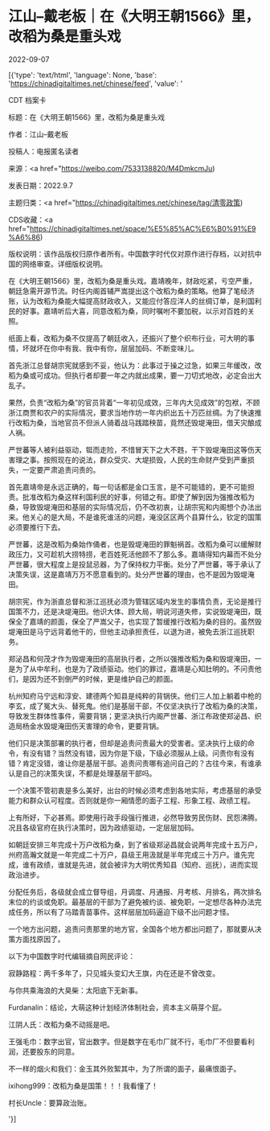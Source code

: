 # 江山–戴老板｜在《大明王朝1566》里，改稻为桑是重头戏

2022-09-07

[{'type': 'text/html', 'language': None, 'base': 'https://chinadigitaltimes.net/chinese/feed', 'value': '

CDT 档案卡

标题：在《大明王朝1566》里，改稻为桑是重头戏

作者：江山&#8211;戴老板

投稿人：电报匿名读者

来源：<a href="https://weibo.com/7533138820/M4DmkcmJu)

发表日期：2022.9.7

主题归类：<a href="https://chinadigitaltimes.net/chinese/tag/清零政策)

CDS收藏：<a href="https://chinadigitaltimes.net/space/%E5%85%AC%E6%B0%91%E9%A6%86)

版权说明：该作品版权归原作者所有。中国数字时代仅对原作进行存档，以对抗中国的网络审查。详细版权说明。





在《大明王朝1566》里，改稻为桑是重头戏。嘉靖晚年，财政吃紧，亏空严重，朝廷急需开源节流。时任内阁首辅严嵩提出这个改稻为桑的策略。他算了笔经济账，认为改稻为桑能大幅提高财政收入，又能应付答应洋人的丝绸订单，是利国利民的好事。嘉靖听后大喜，同意改稻为桑，同时嘱咐不要加税，以示对百姓的关照。

纸面上看，改稻为桑不仅提高了朝廷收入，还振兴了整个织布行业，可大明的事情，坏就坏在你中有我、我中有你，层层加码、不断变味儿。

首先浙江总督胡宗宪就感到不妥，他认为：此事过于操之过急，如果三年缓改，改稻为桑或可成功。但执行者却要一年之内就出成果，要一刀切式地改，必定会出大乱子。

果然，负责“改稻为桑”的官员背着“一年初见成效，三年内大见成效”的包袱，不顾浙江商贾和农户的实际情况，要求当地作坊一年内织出五十万匹丝绸。为了快速推行改稻为桑，当地官员不但派人骑着战马践踏秧苗，竟然还毁堤淹田，借天灾酿成人祸。

严世蕃等人被利益驱动，铤而走险，不惜冒天下之大不韪，干下毁堤淹田这等伤天害理之事。按照现在的说法，群众受灾、大堤损毁，人民的生命财产受到严重损失，一定要严肃追责问责的。

首先嘉靖帝是永远正确的，每一句话都是金口玉言，是不可能错的，更不可能担责。批准改稻为桑这样利国利民的好事，何错之有。即使了解到因为强推改稻为桑，导致毁堤淹田和基层的实际情况后，仍不改初衷，让胡宗宪和内阁想个办法出来。他关心的是大局，不是谁死谁活的问题，淹没区区两个县算什么，钦定的国策必须要推行下去。

严世蕃，这是改稻为桑始作俑者，也是毁堤淹田的罪魁祸首。改稻为桑可以缓解财政压力，又可趁机大捞特捞，老百姓死活他顾不了那么多。嘉靖得知内幕而不处分严世蕃，很大程度上是投鼠忌器，为了保持权力平衡。处分了严世蕃，等于承认了决策失误，这是嘉靖万万不愿意看到的。处分严世蕃的理由，也不是因为毁堤淹田。

胡宗宪，作为浙直总督和浙江巡抚必须为管辖区域内发生的事情负责，无论是推行国策不力，还是决堤淹田。他识大体、顾大局，明说河道失修，实说毁堤淹田，既保全了嘉靖的颜面，保全了严嵩父子，也实现了暂缓推行改稻为桑的目的。虽然毁堤淹田是马宁远背着他干的，但他主动承担责任，以退为进，被免去浙江巡抚职务。

郑泌昌和何茂才作为毁堤淹田的高层执行者，之所以强推改稻为桑和毁堤淹田，一是为了从中牟利，也是为了政绩驱动。他们的罪过，嘉靖是心知肚明的。不问责他们，是因为还不到倒严的时候，更是维护自己的颜面。

杭州知府马宁远和淳安、建德两个知县是纯粹的背锅侠。他们三人加上躺着中枪的李玄，成了冤大头、替死鬼。他们是基层干部，不仅坚决执行了改稻为桑的决策，导致发生群体性事件，需要背锅；更坚决执行内阁严世蕃、浙江布政使郑泌昌、织造局杨金水毁堤淹田伤天害理的命令，更要背锅。

他们只是决策部署的执行者，但却是追责问责最大的受害者。坚决执行上级的命令，有没有错？当然没有错，因为你是下级，下级必须服从上级。问责你有没有错？肯定没错，谁让你是基层干部。追责问责哪有追问自己的？古往今来，有谁承认是自己的决策失误，不都是处理基层干部吗。

一个决策不管初衷是多么美好，出台的时候必须考虑到各地实际，考虑基层的承受能力和群众认可程度。否则就是你一厢情愿的面子工程、形象工程、政绩工程。

上有所好，下必甚焉。即使用行政手段强行推进，必然导致劳民伤财、民怨沸腾。况且各级官府在执行决策时，因为政绩驱动，一定层层加码。

如朝廷安排三年完成十万户改稻为桑，到了省级郑泌昌就会说两年完成十五万户，州府高瀚文就是一年完成二十万户，县级王用汲就是半年完成三十万户。谁先完成，谁有政绩，谁就是先进，就会被评为大明优秀知县（知府、巡抚），进而实现政治进步。

分配任务后，各级就会成立督导组，月调度、月通报、月考核、月排名，两次排名末位的约谈或免职。最基层的干部为了避免被约谈、被免职，一定想尽各种办法完成任务，所以有了马踏青苗事件。这样层层加码逼迫下级不出问题才怪。

一个地方出问题，追责问责那里的地方官，全国各个地方都出问题了，那就要从决策方面找原因了。

以下为中国数字时代编辑摘自网民评论：



寂静路程：两千多年了，只见城头变幻大王旗，内在还是不曾改变。

与你共乘海浪的大臭柴：太阳底下无新事。

Furdanalin：结论，大萌这种计划经济体制社会，资本主义萌芽个屁。

江阴人氏：改稻为桑不动摇是吧。

王强毛巾：数字出官，官出数字。但是数字在毛巾厂就不行，毛巾厂不但要看利润，还要股东的同意。

不一样的烟火和我们：金玉其外败絮其中，为了所谓的面子，最痛恨面子。

ixihong999：改稻为桑是国策！！！我看懂了！

村长Uncle：要算政治账。

'}]
